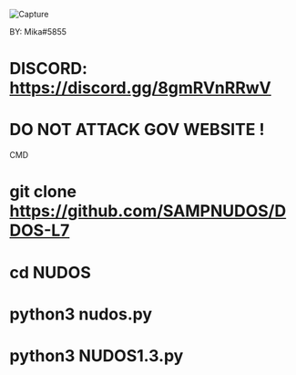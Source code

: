 ![Capture](https://user-images.githubusercontent.com/111334471/223164384-e162116c-3a80-46dc-ae20-41a66ecbaaa9.PNG)

BY: Mika#5855
# DISCORD: https://discord.gg/8gmRVnRRwV

# DO NOT ATTACK GOV WEBSITE !
 
CMD

# git clone https://github.com/SAMPNUDOS/DDOS-L7
# cd NUDOS
# python3 nudos.py
# python3 NUDOS1.3.py
